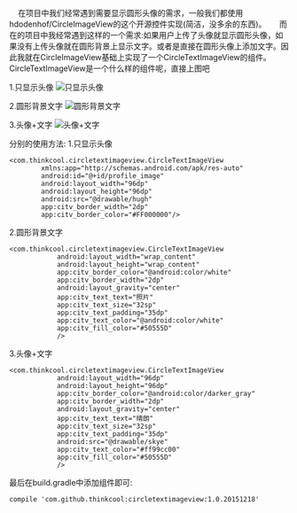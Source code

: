 &nbsp;&nbsp;&nbsp;&nbsp;在项目中我们经常遇到需要显示圆形头像的需求，一般我们都使用hdodenhof/CircleImageView的这个开源控件实现(简洁，没多余的东西)。
&nbsp;&nbsp;&nbsp;&nbsp;&nbsp;而在的项目中我经常遇到这样的一个需求:如果用户上传了头像就显示圆形头像，如果没有上传头像就在圆形背景上显示文字。或者是直接在圆形头像上添加文字。因此我就在CircleImageView基础上实现了一个CircleTextImageView的组件。
CircleTextImageView是一个什么样的组件呢，直接上图吧

1.只显示头像
![只显示头像](http://img.blog.csdn.net/20151218120637337)

2.圆形背景文字
![圆形背景文字](http://img.blog.csdn.net/20151218120953090)

3.头像+文字
![头像+文字](http://img.blog.csdn.net/20151218121007675)

分别的使用方法:
1.只显示头像
```
<com.thinkcool.circletextimageview.CircleTextImageView
        xmlns:app="http://schemas.android.com/apk/res-auto"
        android:id="@+id/profile_image"
        android:layout_width="96dp"
        android:layout_height="96dp"
        android:src="@drawable/hugh"
        app:citv_border_width="2dp"
        app:citv_border_color="#FF000000"/>
```
2.圆形背景文字

```
<com.thinkcool.circletextimageview.CircleTextImageView
            android:layout_width="wrap_content"
            android:layout_height="wrap_content"
            app:citv_border_color="@android:color/white"
            app:citv_border_width="2dp"
            android:layout_gravity="center"
            app:citv_text_text="照片"
            app:citv_text_size="32sp"
            app:citv_text_padding="35dp"
            app:citv_text_color="@android:color/white"
            app:citv_fill_color="#50555D"
            />
```
3.头像+文字

```
<com.thinkcool.circletextimageview.CircleTextImageView
            android:layout_width="96dp"
            android:layout_height="96dp"
            app:citv_border_color="@android:color/darker_gray"
            app:citv_border_width="2dp"
            android:layout_gravity="center"
            app:citv_text_text="晴朗"
            app:citv_text_size="32sp"
            app:citv_text_padding="35dp"
            android:src="@drawable/skye"
            app:citv_text_color="#ff99cc00"
            app:citv_fill_color="#50555D"
            />
```
最后在build.gradle中添加组件即可:
```
compile 'com.github.thinkcool:circletextimageview:1.0.20151218'
```
